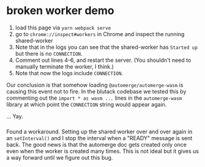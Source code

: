 # broken worker demo

1) load this page via `yarn webpack serve`
2) go to `chrome://inspect#workers` in Chrome and inspect the running shared-worker
3) Note that in the logs you can see that the shared-worker has `Started up` but there is no `CONNECTION`.
4) Comment out lines 4-6, and restart the server. (You shouldn't need to manually terminate the worker, I think.)
5) Note that now the logs include `CONNECTION`.

Our conclusion is that somehow loading `@automerge/automerge-wasm` is causing this event not to fire. In the blutack codebase we tested this by commenting out the `import * as wasm ...` lines in the `automerge-wasm` library at which point the `CONNECTION` string would appear again.

... Yay.


###

Found a workaround.  Setting up the shared worker over and over again in an `setInterval()` and I stop the interval when a "READY" message is sent back.  The good news is that the automerge doc gets created only once even when the worker is created many times.
This is not ideal but it gives us a way forward until we figure out this bug.


